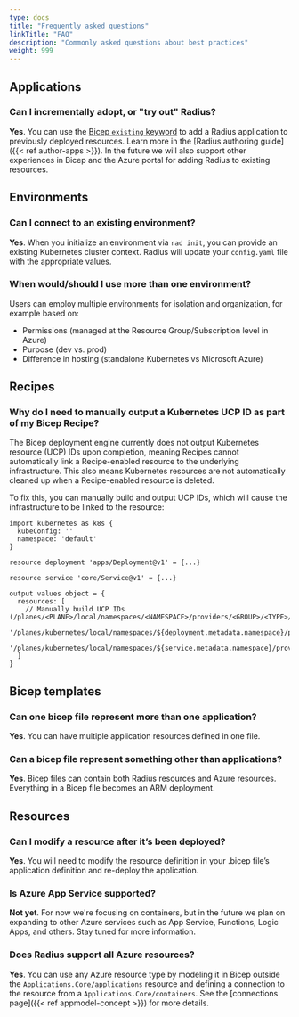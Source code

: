 ```yaml
---
type: docs
title: "Frequently asked questions"
linkTitle: "FAQ"
description: "Commonly asked questions about best practices"
weight: 999
---
```


## Applications

### Can I incrementally adopt, or "try out" Radius?

**Yes**. You can use the [Bicep `existing` keyword](https://docs.microsoft.com/azure/azure-resource-manager/bicep/resource-declaration?tabs=azure-powershell#existing-resources) to add a Radius application to previously deployed resources. Learn more in the [Radius authoring guide]({{< ref author-apps >}}). In the future we will also support other experiences in Bicep and the Azure portal for adding Radius to existing resources.

## Environments

### Can I connect to an existing environment?

**Yes**. When you initialize an environment via `rad init`, you can provide an existing Kubernetes cluster context. Radius will update your `config.yaml` file with the appropriate values.

### When would/should I use more than one environment?

Users can employ multiple environments for isolation and organization, for example based on:
- Permissions (managed at the Resource Group/Subscription level in Azure)
- Purpose (dev vs. prod)
- Difference in hosting (standalone Kubernetes vs Microsoft Azure)

## Recipes

### Why do I need to manually output a Kubernetes UCP ID as part of my Bicep Recipe?

The Bicep deployment engine currently does not output Kubernetes resource (UCP) IDs upon completion, meaning Recipes cannot automatically link a Recipe-enabled resource to the underlying infrastructure. This also means Kubernetes resources are not automatically cleaned up when a Recipe-enabled resource is deleted.

To fix this, you can manually build and output UCP IDs, which will cause the infrastructure to be linked to the resource:

```bicep
import kubernetes as k8s {
  kubeConfig: ''
  namespace: 'default'
}

resource deployment 'apps/Deployment@v1' = {...}

resource service 'core/Service@v1' = {...}

output values object = {
  resources: [
    // Manually build UCP IDs (/planes/<PLANE>/local/namespaces/<NAMESPACE>/providers/<GROUP>/<TYPE>/<NAME>)
    '/planes/kubernetes/local/namespaces/${deployment.metadata.namespace}/providers/apps/Deployment/${deployment.metadata.name}'
    '/planes/kubernetes/local/namespaces/${service.metadata.namespace}/providers/core/Service/${service.metadata.name}'
  ]
}
```

## Bicep templates

### Can one bicep file represent more than one application?

**Yes**. You can have multiple application resources defined in one file.

### Can a bicep file represent something other than applications?

**Yes**. Bicep files can contain both Radius resources and Azure resources. Everything in a Bicep file becomes an ARM deployment.

## Resources

### Can I modify a resource after it’s been deployed?

**Yes**. You will need to modify the resource definition in your .bicep file’s application definition and re-deploy the application.

### Is Azure App Service supported?

**Not yet**. For now we're focusing on containers, but in the future we plan on expanding to other Azure services such as App Service, Functions, Logic Apps, and others. Stay tuned for more information.

### Does Radius support all Azure resources?

**Yes**. You can use any Azure resource type by modeling it in Bicep outside the `Applications.Core/applications` resource and defining a connection to the resource from a `Applications.Core/containers`. See the [connections page]({{< ref appmodel-concept >}}) for more details.

